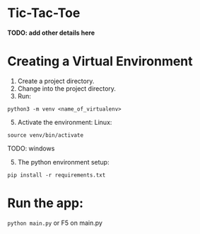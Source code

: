 # Tic-Tac-Toe

**TODO: add other details here**

# Creating a Virtual Environment
1. Create a project directory.
2. Change into the project directory.
3. Run:
```
python3 -m venv <name_of_virtualenv>
```

5. Activate the environment:
  Linux:
```
source venv/bin/activate
```
  TODO: windows 

5. The python environment setup:
```
pip install -r requirements.txt
```
# Run the app:
```python main.py``` or F5 on main.py

